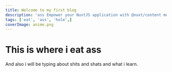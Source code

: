 ```yaml
---
title: Welcome to my first blog
description: 'ass Empower your NuxtJS application with @nuxt/content module: write in a content/ directory and fetch your Markdown, JSON, YAML and CSV files through a MongoDB like API, acting as a Git-based Headless CMS.'
tags: ['eat', 'ass', 'hole',]
coverImage: anime.png
---
```


# This is where i eat ass
And also i will be typing about shits and shats and what i learn.